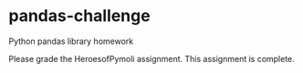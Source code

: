 # pandas-challenge
Python pandas library homework

Please grade the HeroesofPymoli assignment. This assignment is complete.

